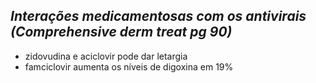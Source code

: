 ## ***Interações medicamentosas com os antivirais (Comprehensive derm treat  pg 90\)***


- zidovudina e aciclovir pode dar letargia  
- famciclovir aumenta os níveis de digoxina em 19%

